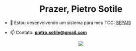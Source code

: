 <h1 align="center">Prazer, Pietro Sotile</h1>

- 🔭 Estou desenvolvendo um sistema para meu TCC: [SEPAIS](https://github.com/garzuze/SEPAIS)

- 📫 Contato: **pietro.sotile@gmail.com**

<p align="center">
  <a href="https://skillicons.dev">
    <img src="https://skillicons.dev/icons?i=js,mysql,tailwind,php)"/>
  </a>
</p>

